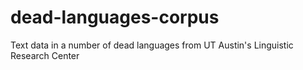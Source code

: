 # dead-languages-corpus
Text data in a number of dead languages from UT Austin's Linguistic Research Center
